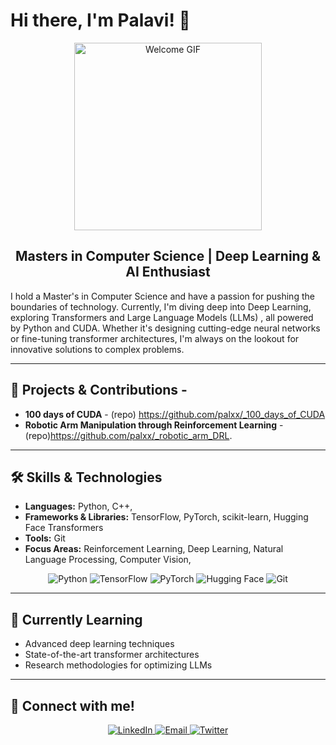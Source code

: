 # Hi there, I'm Palavi! 👋

<div align="center">
  <img src="https://media.giphy.com/media/26BRuo6sLetdllPAQ/giphy.gif" width="300" alt="Welcome GIF" />
  <h2>Masters in Computer Science | Deep Learning & AI Enthusiast</h2>
</div>
I hold a Master's in Computer Science and have a passion for pushing the boundaries of technology. Currently, I'm diving deep into Deep Learning, exploring Transformers and Large Language Models (LLMs) , all powered by Python and CUDA. Whether it's designing cutting-edge neural networks or fine-tuning transformer architectures, I'm always on the lookout for innovative solutions to complex problems.

---

## 🚀 Projects & Contributions -

- **100 days of CUDA** - (repo) https://github.com/palxx/_100_days_of_CUDA
- **Robotic Arm Manipulation through Reinforcement Learning** - (repo)https://github.com/palxx/_robotic_arm_DRL.
---

## 🛠️ Skills & Technologies

- **Languages:** Python, C++, 
- **Frameworks & Libraries:** TensorFlow, PyTorch, scikit-learn, Hugging Face Transformers
- **Tools:** Git
- **Focus Areas:** Reinforcement Learning, Deep Learning, Natural Language Processing, Computer Vision, 

<div align="center">
  <img src="https://img.shields.io/badge/Python-3776AB?style=for-the-badge&logo=python&logoColor=white" alt="Python" />
  <img src="https://img.shields.io/badge/TensorFlow-FF6F00?style=for-the-badge&logo=tensorflow&logoColor=white" alt="TensorFlow" />
  <img src="https://img.shields.io/badge/PyTorch-EE4C2C?style=for-the-badge&logo=pytorch&logoColor=white" alt="PyTorch" />
  <img src="https://img.shields.io/badge/HuggingFace-2E2E2E?style=for-the-badge&logo=huggingface&logoColor=white" alt="Hugging Face" />
  <img src="https://img.shields.io/badge/Git-F05032?style=for-the-badge&logo=git&logoColor=white" alt="Git" />
</div>

---

## 🌱 Currently Learning

- Advanced deep learning techniques
- State-of-the-art transformer architectures
- Research methodologies for optimizing LLMs

---

## 🎉 Connect with me!

<div align="center">
  <a href="https://www.linkedin.com/in/palavirajgude/">
    <img src="https://img.shields.io/badge/LinkedIn-0A66C2?style=for-the-badge&logo=linkedin&logoColor=white" alt="LinkedIn" />
  </a>
  <a href="mailto:46palavi10@mail.fresnostate.edu">
    <img src="https://img.shields.io/badge/Email-D14836?style=for-the-badge&logo=gmail&logoColor=white" alt="Email" />
  </a>
  <a href="https://twitter.com/yourusername">
    <img src="https://img.shields.io/badge/Twitter-1DA1F2?style=for-the-badge&logo=twitter&logoColor=white" alt="Twitter" />
  </a>
</div>


